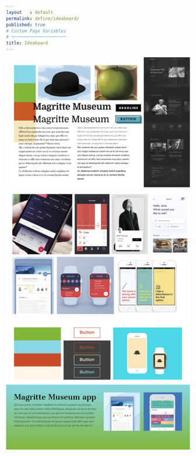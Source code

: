 ```yaml
---
layout   : default
permalink: define/ideaboard/
published: true
# Custom Page Variables
# ─────────────────────
title: Ideaboard
---
```

![alt text](../../assets/img/ideaboard.png "ideaboard")
![alt text](../../assets/img/ideaboard2.png "ideaboard")
![alt text](../../assets/img/ideaboard3.png "ideaboard")